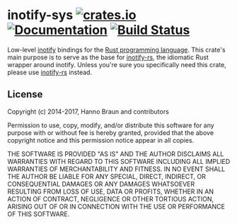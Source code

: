 # inotify-sys [![crates.io](https://img.shields.io/crates/v/inotify-sys.svg)](https://crates.io/crates/inotify-sys) [![Documentation](https://docs.rs/inotify-sys/badge.svg)](https://docs.rs/inotify-sys) [![Build Status](https://travis-ci.org/inotify-rs/inotify-sys.svg?branch=master)](https://travis-ci.org/inotify-rs/inotify-sys)

Low-level [inotify] bindings for the [Rust programming language]. This crate's main purpose is to serve as the base for [inotify-rs], the idiomatic Rust wrapper around inotify. Unless you're sure you specifically need this crate, please use [inotify-rs] instead.


## License

Copyright (c) 2014-2017, Hanno Braun and contributors

Permission to use, copy, modify, and/or distribute this software for any purpose
with or without fee is hereby granted, provided that the above copyright notice
and this permission notice appear in all copies.

THE SOFTWARE IS PROVIDED "AS IS" AND THE AUTHOR DISCLAIMS ALL WARRANTIES WITH
REGARD TO THIS SOFTWARE INCLUDING ALL IMPLIED WARRANTIES OF MERCHANTABILITY AND
FITNESS. IN NO EVENT SHALL THE AUTHOR BE LIABLE FOR ANY SPECIAL, DIRECT,
INDIRECT, OR CONSEQUENTIAL DAMAGES OR ANY DAMAGES WHATSOEVER RESULTING FROM LOSS
OF USE, DATA OR PROFITS, WHETHER IN AN ACTION OF CONTRACT, NEGLIGENCE OR OTHER
TORTIOUS ACTION, ARISING OUT OF OR IN CONNECTION WITH THE USE OR PERFORMANCE OF
THIS SOFTWARE.


[inotify]: http://en.wikipedia.org/wiki/Inotify
[Rust programming language]: http://rust-lang.org/
[inotify-rs]: https://crates.io/crates/inotify
